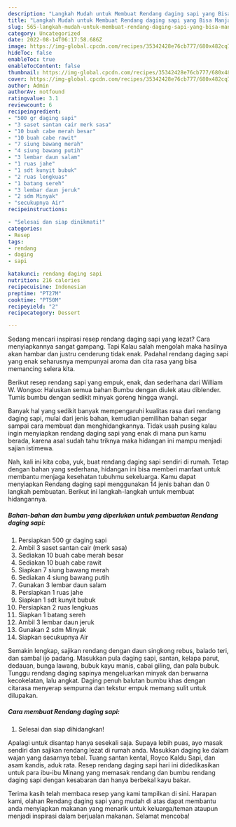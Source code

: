 ```yaml
---
description: "Langkah Mudah untuk Membuat Rendang daging sapi yang Bisa Manjain Lidah "
title: "Langkah Mudah untuk Membuat Rendang daging sapi yang Bisa Manjain Lidah "
slug: 565-langkah-mudah-untuk-membuat-rendang-daging-sapi-yang-bisa-manjain-lidah
category: Uncategorized
date: 2022-08-14T06:17:58.686Z
image: https://img-global.cpcdn.com/recipes/35342428e76cb777/680x482cq70/rendang-daging-sapi-foto-resep-utama.jpg
hideToc: false
enableToc: true
enableTocContent: false
thumbnail: https://img-global.cpcdn.com/recipes/35342428e76cb777/680x482cq70/rendang-daging-sapi-foto-resep-utama.jpg
cover: https://img-global.cpcdn.com/recipes/35342428e76cb777/680x482cq70/rendang-daging-sapi-foto-resep-utama.jpg
author: Admin
authorAv: notfound
ratingvalue: 3.1
reviewcount: 6
recipeingredient:
- "500 gr daging sapi"
- "3 saset santan cair merk sasa"
- "10 buah cabe merah besar"
- "10 buah cabe rawit"
- "7 siung bawang merah"
- "4 siung bawang putih"
- "3 lembar daun salam"
- "1 ruas jahe"
- "1 sdt kunyit bubuk"
- "2 ruas lengkuas"
- "1 batang sereh"
- "3 lembar daun jeruk"
- "2 sdm Minyak"
- "secukupnya Air"
recipeinstructions:

- "Selesai dan siap dinikmati!"
categories:
- Resep
tags:
- rendang
- daging
- sapi

katakunci: rendang daging sapi 
nutrition: 216 calories
recipecuisine: Indonesian
preptime: "PT27M"
cooktime: "PT50M"
recipeyield: "2"
recipecategory: Dessert

---
```



Sedang mencari inspirasi resep rendang daging sapi yang lezat? Cara menyiapkannya sangat gampang. Tapi Kalau salah mengolah maka hasilnya akan hambar dan justru cenderung tidak enak. Padahal rendang daging sapi yang enak seharusnya mempunyai aroma dan cita rasa yang bisa memancing selera kita.


Berikut resep rendang sapi yang empuk, enak, dan sederhana dari William W. Wongso: Haluskan semua bahan Bumbu dengan diulek atau diblender. Tumis bumbu dengan sedikit minyak goreng hingga wangi.

Banyak hal yang sedikit banyak mempengaruhi kualitas rasa dari rendang daging sapi, mulai dari jenis bahan, kemudian pemilihan bahan segar sampai cara membuat dan menghidangkannya. Tidak usah pusing kalau ingin menyiapkan rendang daging sapi yang enak di mana pun kamu berada, karena asal sudah tahu triknya maka hidangan ini mampu menjadi sajian istimewa.


Nah, kali ini kita coba, yuk, buat rendang daging sapi sendiri di rumah. Tetap dengan bahan yang sederhana, hidangan ini bisa memberi manfaat untuk membantu menjaga kesehatan tubuhmu sekeluarga. Kamu dapat menyiapkan Rendang daging sapi menggunakan 14 jenis bahan dan 0 langkah pembuatan. Berikut ini langkah-langkah untuk membuat hidangannya.

<!--inarticleads1-->

##### Bahan-bahan dan bumbu yang diperlukan untuk pembuatan Rendang daging sapi:

1. Persiapkan 500 gr daging sapi
1. Ambil 3 saset santan cair (merk sasa)
1. Sediakan 10 buah cabe merah besar
1. Sediakan 10 buah cabe rawit
1. Siapkan 7 siung bawang merah
1. Sediakan 4 siung bawang putih
1. Gunakan 3 lembar daun salam
1. Persiapkan 1 ruas jahe
1. Siapkan 1 sdt kunyit bubuk
1. Persiapkan 2 ruas lengkuas
1. Siapkan 1 batang sereh
1. Ambil 3 lembar daun jeruk
1. Gunakan 2 sdm Minyak
1. Siapkan secukupnya Air


Semakin lengkap, sajikan rendang dengan daun singkong rebus, balado teri, dan sambal ijo padang. Masukkan pula daging sapi, santan, kelapa parut, dedauan, bunga lawang, bubuk kayu manis, cabai giling, dan pala bubuk. Tunggu rendang daging sapinya mengeluarkan minyak dan berwarna kecokelatan, lalu angkat. Daging penuh balutan bumbu khas dengan citarasa menyerap sempurna dan tekstur empuk memang sulit untuk dilupakan. 

<!--inarticleads2-->

##### Cara membuat Rendang daging sapi:


1. Selesai dan siap dihidangkan!

Apalagi untuk disantap hanya sesekali saja. Supaya lebih puas, ayo masak sendiri dan sajikan rendang lezat di rumah anda. Masukkan daging ke dalam wajan yang dasarnya tebal. Tuang santan kental, Royco Kaldu Sapi, dan asam kandis, aduk rata. Resep rendang daging sapi hari ini didedikasikan untuk para ibu-ibu Minang yang memasak rendang dan bumbu rendang daging sapi dengan kesabaran dan hanya berbekal kayu bakar. 

Terima kasih telah membaca resep yang kami tampilkan di sini. Harapan kami, olahan Rendang daging sapi yang mudah di atas dapat membantu anda menyiapkan makanan yang menarik untuk keluarga/teman ataupun menjadi inspirasi dalam berjualan makanan. Selamat mencoba!
